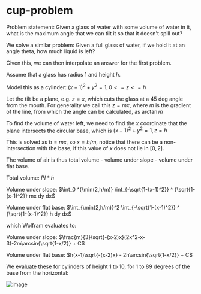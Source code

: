# cup-problem
Problem statement: Given a glass of water with some volume of water in it, what is the maximum angle that we can tilt it so that it doesn't spill out?

We solve a similar problem: Given a full glass of water, if we hold it at an angle theta, how much liquid is left?

Given this, we can then interpolate an answer for the first problem.

Assume that a glass has radius 1 and height $h$.

Model this as a cylinder:
$(x-1)^2 + y^2 = 1, 0<=z<=h$

Let the tilt be a plane, e.g. $z = x$, which cuts the glass at a 45 deg angle from the mouth.
For generality we call this $z = mx$, where $m$ is the gradient of the line, from which the angle can be calculated, as $\arctan{m}$

To find the volume of water left, we need to find the $x$ coordinate that the plane intersects the circular base, which is $(x-1)^2 + y^2 = 1, z=h$

This is solved as $h = mx$, so $x = h/m$, notice that there can be a non-intersection with the base, if this value of $x$ does not lie in $[0,2]$.

The volume of air is thus total volume - volume under slope - volume under flat base.

Total volume: $PI*h$

Volume under slope: $\int_0 ^{\min(2,h/m)} \int_{-\sqrt{1-(x-1)^2}} ^ {\sqrt{1-(x-1)^2}}  mx dy dx$

Volume under flat base: $\int_{\min(2,h/m)}^2 \int_{-\sqrt{1-(x-1)^2}} ^ {\sqrt{1-(x-1)^2}} h dy dx$

which Wolfram evaluates to:

Volume under slope: $\frac{m}{3}\sqrt{-(x-2)x}(2x^2-x-3)-2m\arcsin{\sqrt{1-x/2}} + C$

Volume under flat base: $h(x-1)\sqrt{-(x-2)x} - 2h\arcsin{\sqrt{1-x/2}} + C$


We evaluate these for cylinders of height 1 to 10, for 1 to 89 degrees of the base from the horizontal:

![image](https://user-images.githubusercontent.com/67411893/214513696-f86f7c57-91b8-4b26-95bd-d2945bdcb018.png)


